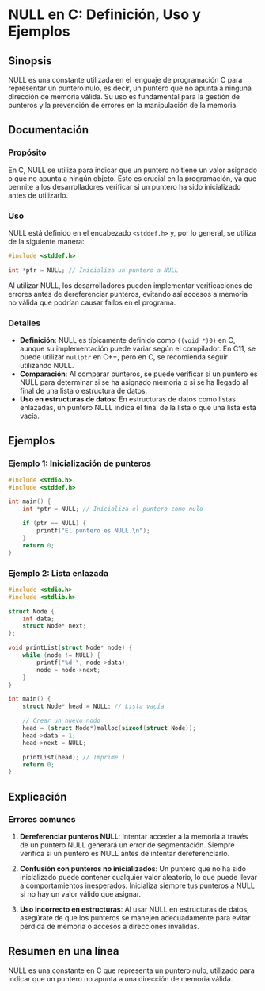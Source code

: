 <!--
Meta Description: # NULL en C: Definición, Uso y Ejemplos ## Sinopsis NULL es una constante utilizada en el lenguaje de programación C para representar un puntero nulo,...
Meta Keywords: null, puntero, que, node, punteros
-->

# NULL en C: Definición, Uso y Ejemplos

## Sinopsis
NULL es una constante utilizada en el lenguaje de programación C para representar un puntero nulo, es decir, un puntero que no apunta a ninguna dirección de memoria válida. Su uso es fundamental para la gestión de punteros y la prevención de errores en la manipulación de la memoria.

## Documentación
### Propósito
En C, NULL se utiliza para indicar que un puntero no tiene un valor asignado o que no apunta a ningún objeto. Esto es crucial en la programación, ya que permite a los desarrolladores verificar si un puntero ha sido inicializado antes de utilizarlo.

### Uso
NULL está definido en el encabezado `<stddef.h>` y, por lo general, se utiliza de la siguiente manera:

```c
#include <stddef.h>

int *ptr = NULL; // Inicializa un puntero a NULL
```

Al utilizar NULL, los desarrolladores pueden implementar verificaciones de errores antes de dereferenciar punteros, evitando así accesos a memoria no válida que podrían causar fallos en el programa.

### Detalles
- **Definición**: NULL es típicamente definido como `((void *)0)` en C, aunque su implementación puede variar según el compilador. En C11, se puede utilizar `nullptr` en C++, pero en C, se recomienda seguir utilizando NULL.
- **Comparación**: Al comparar punteros, se puede verificar si un puntero es NULL para determinar si se ha asignado memoria o si se ha llegado al final de una lista o estructura de datos.
- **Uso en estructuras de datos**: En estructuras de datos como listas enlazadas, un puntero NULL indica el final de la lista o que una lista está vacía.

## Ejemplos
### Ejemplo 1: Inicialización de punteros
```c
#include <stdio.h>
#include <stddef.h>

int main() {
    int *ptr = NULL; // Inicializa el puntero como nulo

    if (ptr == NULL) {
        printf("El puntero es NULL.\n");
    }
    return 0;
}
```

### Ejemplo 2: Lista enlazada
```c
#include <stdio.h>
#include <stdlib.h>

struct Node {
    int data;
    struct Node* next;
};

void printList(struct Node* node) {
    while (node != NULL) {
        printf("%d ", node->data);
        node = node->next;
    }
}

int main() {
    struct Node* head = NULL; // Lista vacía

    // Crear un nuevo nodo
    head = (struct Node*)malloc(sizeof(struct Node));
    head->data = 1;
    head->next = NULL;

    printList(head); // Imprime 1
    return 0;
}
```

## Explicación
### Errores comunes
1. **Dereferenciar punteros NULL**: Intentar acceder a la memoria a través de un puntero NULL generará un error de segmentación. Siempre verifica si un puntero es NULL antes de intentar dereferenciarlo.
   
2. **Confusión con punteros no inicializados**: Un puntero que no ha sido inicializado puede contener cualquier valor aleatorio, lo que puede llevar a comportamientos inesperados. Inicializa siempre tus punteros a NULL si no hay un valor válido que asignar.

3. **Uso incorrecto en estructuras**: Al usar NULL en estructuras de datos, asegúrate de que los punteros se manejen adecuadamente para evitar pérdida de memoria o accesos a direcciones inválidas.

## Resumen en una línea
NULL es una constante en C que representa un puntero nulo, utilizado para indicar que un puntero no apunta a una dirección de memoria válida.